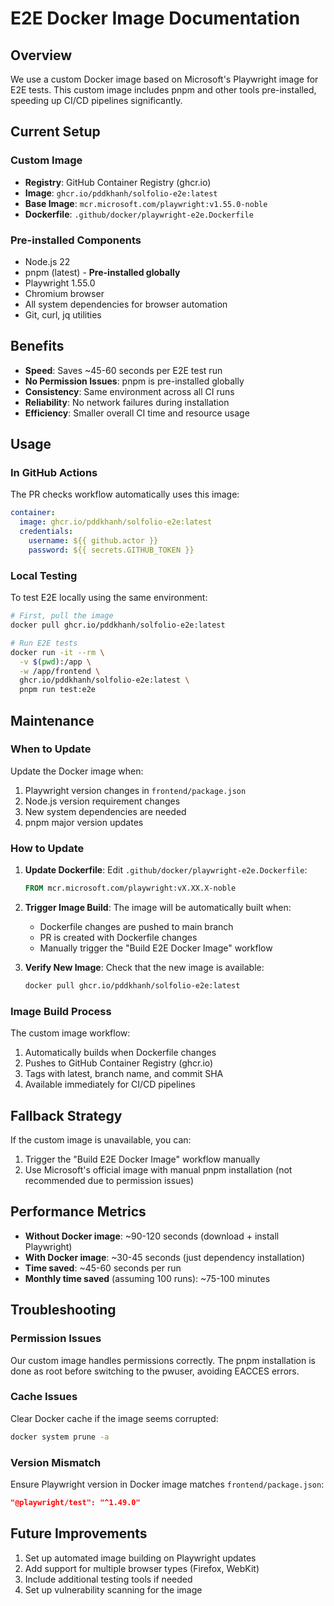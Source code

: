 # E2E Docker Image Documentation

## Overview
We use a custom Docker image based on Microsoft's Playwright image for E2E tests. This custom image includes pnpm and other tools pre-installed, speeding up CI/CD pipelines significantly.

## Current Setup

### Custom Image
- **Registry**: GitHub Container Registry (ghcr.io)
- **Image**: `ghcr.io/pddkhanh/solfolio-e2e:latest`
- **Base Image**: `mcr.microsoft.com/playwright:v1.55.0-noble`
- **Dockerfile**: `.github/docker/playwright-e2e.Dockerfile`

### Pre-installed Components
- Node.js 22
- pnpm (latest) - **Pre-installed globally**
- Playwright 1.55.0
- Chromium browser
- All system dependencies for browser automation
- Git, curl, jq utilities

## Benefits
- **Speed**: Saves ~45-60 seconds per E2E test run
- **No Permission Issues**: pnpm is pre-installed globally
- **Consistency**: Same environment across all CI runs
- **Reliability**: No network failures during installation
- **Efficiency**: Smaller overall CI time and resource usage

## Usage

### In GitHub Actions
The PR checks workflow automatically uses this image:
```yaml
container:
  image: ghcr.io/pddkhanh/solfolio-e2e:latest
  credentials:
    username: ${{ github.actor }}
    password: ${{ secrets.GITHUB_TOKEN }}
```

### Local Testing
To test E2E locally using the same environment:
```bash
# First, pull the image
docker pull ghcr.io/pddkhanh/solfolio-e2e:latest

# Run E2E tests
docker run -it --rm \
  -v $(pwd):/app \
  -w /app/frontend \
  ghcr.io/pddkhanh/solfolio-e2e:latest \
  pnpm run test:e2e
```

## Maintenance

### When to Update
Update the Docker image when:
1. Playwright version changes in `frontend/package.json`
2. Node.js version requirement changes
3. New system dependencies are needed
4. pnpm major version updates

### How to Update

1. **Update Dockerfile**:
   Edit `.github/docker/playwright-e2e.Dockerfile`:
   ```dockerfile
   FROM mcr.microsoft.com/playwright:vX.XX.X-noble
   ```

2. **Trigger Image Build**:
   The image will be automatically built when:
   - Dockerfile changes are pushed to main branch
   - PR is created with Dockerfile changes
   - Manually trigger the "Build E2E Docker Image" workflow

3. **Verify New Image**:
   Check that the new image is available:
   ```bash
   docker pull ghcr.io/pddkhanh/solfolio-e2e:latest
   ```

### Image Build Process
The custom image workflow:
1. Automatically builds when Dockerfile changes
2. Pushes to GitHub Container Registry (ghcr.io)
3. Tags with latest, branch name, and commit SHA
4. Available immediately for CI/CD pipelines

## Fallback Strategy
If the custom image is unavailable, you can:
1. Trigger the "Build E2E Docker Image" workflow manually
2. Use Microsoft's official image with manual pnpm installation (not recommended due to permission issues)

## Performance Metrics
- **Without Docker image**: ~90-120 seconds (download + install Playwright)
- **With Docker image**: ~30-45 seconds (just dependency installation)
- **Time saved**: ~45-60 seconds per run
- **Monthly time saved** (assuming 100 runs): ~75-100 minutes

## Troubleshooting

### Permission Issues
Our custom image handles permissions correctly. The pnpm installation is done as root before switching to the pwuser, avoiding EACCES errors.

### Cache Issues
Clear Docker cache if the image seems corrupted:
```bash
docker system prune -a
```

### Version Mismatch
Ensure Playwright version in Docker image matches `frontend/package.json`:
```json
"@playwright/test": "^1.49.0"
```

## Future Improvements
1. Set up automated image building on Playwright updates
2. Add support for multiple browser types (Firefox, WebKit)
3. Include additional testing tools if needed
4. Set up vulnerability scanning for the image